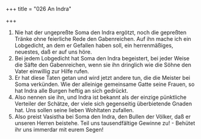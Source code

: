 +++
title = "026 An Indra"

+++


1.	Nie hat der ungepreßte Soma den Indra ergötzt, noch die gepreßten Tränke ohne feierliche Rede den Gabenreichen. Auf ihn mache ich ein Lobgedicht, an dem er Gefallen haben soll, ein herrenmäßiges, neuestes, daß er auf uns höre.
2.	Bei jedem Lobgedicht hat Soma den Indra begeistert, bei jeder Weise die Säfte den Gabenreichen, wenn sie ihn dringlich wie die Söhne den Vater einwillig zur Hilfe rufen.
3.	Er hat diese Taten getan und wird jetzt andere tun, die die Meister bei Soma verkünden. Wie der alleinige gemeinsame Gatte seine Frauen, so hat Indra alle Burgen heftig an sich gedrückt.
4.	Also nennen sie ihn, und Indra ist bekannt als der einzige pünktliche Verteiler der Schätze, der viele sich gegenseitig überbietende Gnaden hat. Uns sollen seine lieben Wohltaten zufallen.
5.	Also preist Vasistha bei Soma den Indra, den Bullen der Völker, daß er unseren Herren beistehe. Teil uns tausendfältige Gewinne zu! - Behütet ihr uns immerdar mit eurem Segen!

